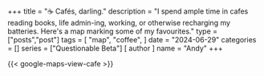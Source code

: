 +++
title = "☕️ Cafés, darling."
description = "I spend ample time in cafes reading books, life admin-ing, working, or otherwise recharging my batteries. Here's a map marking some of my favourites."
type = ["posts","post"]
tags = [
    "map",
    "coffee",
]
date = "2024-06-29"
categories = []
series = ["Questionable Beta"]
[ author ]
  name = "Andy"
+++

{{< google-maps-view-cafe >}}

